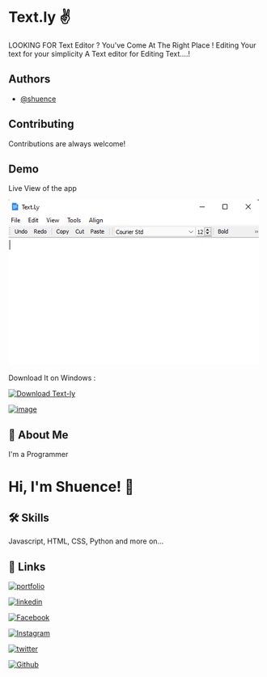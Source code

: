 
# Text.ly ✌️

LOOKING FOR Text Editor ?
You've Come At The Right Place !
Editing Your text for your simplicity
A Text editor for Editing Text....!

## Authors

- [@shuence](https://www.github.com/shuence)

## Contributing

Contributions are always welcome!

## Demo

Live View of the app

![image](Text.ly.png)

Download It on Windows :

[![Download Text-ly](https://a.fsdn.com/con/app/sf-download-button)](https://sourceforge.net/projects/text-ly/files/latest/download)

[![image](https://user-images.githubusercontent.com/65482186/132475801-b386708e-e23e-43cf-a37b-ffbc7acce7ff.png)](https://mega.nz/file/fo0AlSBa#dXVakF4DTOhV3B9fhISqz8b-MsJV5gBO3igIwMjFUuU)

## 🚀 About Me

I'm a Programmer

# Hi, I'm Shuence! 👋

## 🛠 Skills

Javascript, HTML, CSS, Python and more on...

## 🔗 Links

[![portfolio](https://img.shields.io/badge/my_portfolio-000?&logo=ko-fi&logoColor=)](https://shuence.netlify.app/)  

[![linkedin](https://img.shields.io/badge/linkedin-0A66C2?&logo=linkedin&logoColor=black)](https://www.linkedin.com/in/shuence-823a62203/)

[![Facebook](https://img.shields.io/badge/Facebook-1877F2?&logo=facebook&logoColor=black)](https://www.facebook.com/shubham.pitekar.1/)

[![Instagram](https://img.shields.io/badge/Instagram-E4405F?&logo=instagram&logoColor=black)](https://www.instagram.com/shuence/)

[![twitter](https://img.shields.io/badge/twitter-1DA1F2?&logoColor=white)](https://twitter.com/ShubhamPitekar)

[![Github](https://img.shields.io/badge/GitHub-100000?&logo=github&logoColor=white)](https://github.com.com/shuence)
